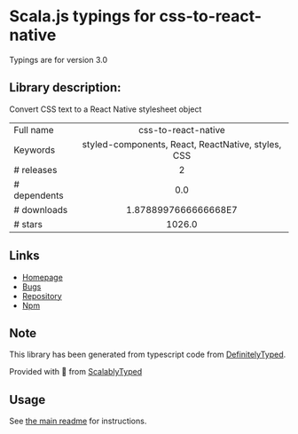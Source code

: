 
# Scala.js typings for css-to-react-native

Typings are for version 3.0

## Library description:
Convert CSS text to a React Native stylesheet object

|                    |                 |
| ------------------ | :-------------: |
| Full name          | css-to-react-native |
| Keywords           | styled-components, React, ReactNative, styles, CSS |
| # releases         | 2 |
| # dependents       | 0.0 |
| # downloads        | 1.8788997666666668E7 |
| # stars            | 1026.0 |

## Links
- [Homepage](https://github.com/styled-components/css-to-react-native#readme)
- [Bugs](https://github.com/styled-components/css-to-react-native/issues)
- [Repository](https://github.com/styled-components/css-to-react-native)
- [Npm](https://www.npmjs.com/package/css-to-react-native)
    


## Note
This library has been generated from typescript code from [DefinitelyTyped](https://definitelytyped.org).

Provided with :purple_heart: from [ScalablyTyped](https://github.com/oyvindberg/ScalablyTyped)

## Usage
See [the main readme](../../readme.md) for instructions.


